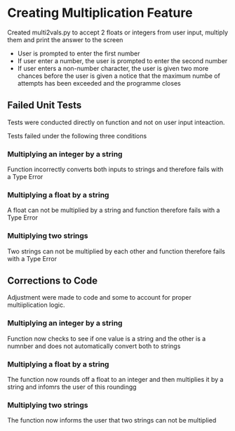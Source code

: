 # Creating Multiplication Feature

Created multi2vals.py to accept 2 floats or integers from user input, multiply them and print the answer to the screen

- User is prompted to enter the first number
- If user enter a number, the user is prompted to enter the second number
- If user enters a non-number character, the user is given two more chances before the user is given a notice that the maximum numbe of attempts has been exceeded and the programme closes

## Failed Unit Tests
Tests were conducted directly on function and not on user input inteaction.

Tests failed under the following three conditions

### Multiplying an integer by a string
Function incorrectly converts both inputs to strings and therefore fails with a Type Error

### Multiplying a float by a string
A float can not be multiplied by a string and function therefore fails with a Type Error

### Multiplying two strings
Two strings can not be multiplied by each other and function therefore fails with a Type Error

## Corrections to Code
Adjustment were made to code and some to account for proper multiiplication logic.

### Multiplying an integer by a string
Function now checks to see if one value is a string and the other is a numnber and does not automatically convert both to strings

### Multiplying a float by a string
The function now rounds off a float to an integer and then multiplies it by a string and infomrs the user of this roundingg

### Multiplying two strings
The function now informs the user that two strings can not be multiplied
